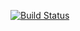 [![Build Status](https://travis-ci.org/LuyoloLuja/registration_numbers_webapp.svg?branch=master)](https://travis-ci.org/LuyoloLuja/registration_numbers_webapp)